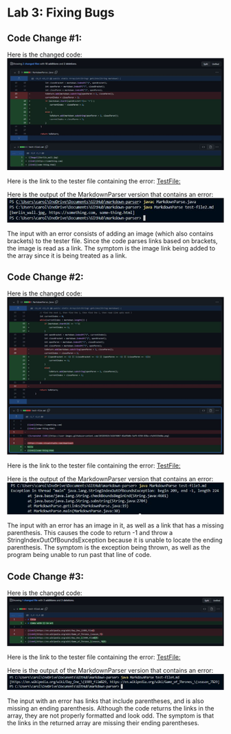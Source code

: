 # Lab 3: Fixing Bugs

## Code Change #1:
Here is the changed code:
![image][1]

Here is the link to the tester file containing the error:
[TestFile:][2]

Here is the output of the MarkdownParser version that contains an error:
![image][3]

The input with an error consists of adding an image (which also contains brackets) to the tester file. Since the code parses links based on brackets, the image is read as a link. The symptom is the image link being added to the array since it is being treated as a link.


## Code Change #2:
Here is the changed code:
![image][4]

Here is the link to the tester file containing the error:
[TestFile:][5]

Here is the output of the MarkdownParser version that contains an error:
![image][6]

The input with an error has an image in it, as well as a link that has a missing parenthesis. This causes the code to return -1 and throw a StringIndexOutOfBoundsException because it is unable to locate the ending parenthesis. The symptom is the exception being thrown, as well as the program being unable to run past that line of code.


## Code Change #3:
Here is the changed code:
![image][7]

Here is the link to the tester file containing the error:
[TestFile:][8]

Here is the output of the MarkdownParser version that contains an error:
![image][9]

The input with an error has links that include parentheses, and is also missing an ending parenthesis. Although the code returns the links in the array, they are not properly formatted and look odd. The symptom is that the links in the returned array are missing their ending parentheses.




[1]: gvev.JPG
[2]: https://github.com/TheJoeship/markdown-parser-fork/blob/c7f113e692a4fcd7437ae8a3c43b5f536d82497d/test-file3.md
[3]: wqcq.JPG
[4]: xqxq.JPG
[5]: https://github.com/emaresmoreno/markdown-parser/blob/9b4a2f39aa51cdd2cd42d9f0202ee98d0a078ef2/test-file.md
[6]: bwn.JPG
[7]: noin.JPG
[8]: https://github.com/cindy4127/markdown-parser/blob/199ca3258f978ee3e2c639afdc383765f3129abf/test-file2.md
[9]: ccqc.JPG